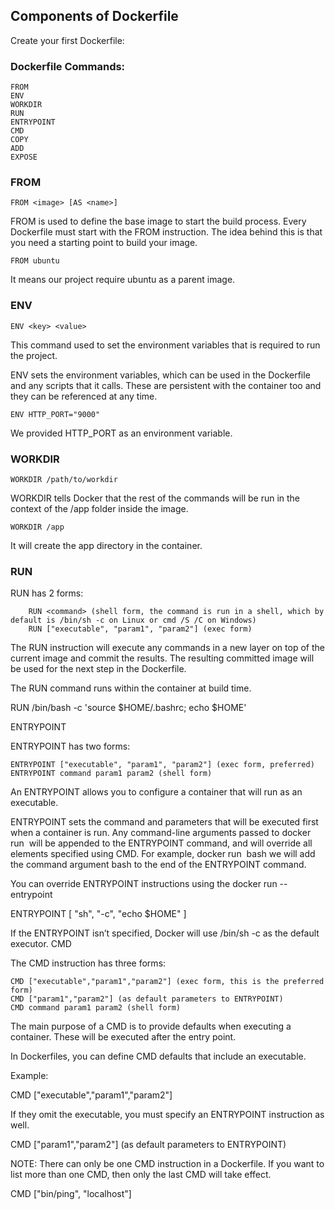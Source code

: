 ## Components of Dockerfile

Create your first Dockerfile:

### Dockerfile Commands:
```
FROM
ENV
WORKDIR
RUN
ENTRYPOINT
CMD
COPY
ADD
EXPOSE
```
### FROM
```
FROM <image> [AS <name>]
```
FROM is used to define the base image to start the build process. Every Dockerfile must start with the FROM instruction. The idea behind this is that you need a starting point to build your image.
```
FROM ubuntu
```
It means our project require ubuntu as a parent image.
### ENV
```
ENV <key> <value>
```
This command used to set the environment variables that is required to run the project.

ENV sets the environment variables, which can be used in the Dockerfile and any scripts that it calls. These are persistent with the container too and they can be referenced at any time.
```
ENV HTTP_PORT="9000"
```
We provided HTTP_PORT as an environment variable.
### WORKDIR
```
WORKDIR /path/to/workdir
```
WORKDIR tells Docker that the rest of the commands will be run in the context of the /app folder inside the image.
```
WORKDIR /app
```
It will create the app directory in the container.
### RUN

RUN has 2 forms:
```
    RUN <command> (shell form, the command is run in a shell, which by default is /bin/sh -c on Linux or cmd /S /C on Windows)
    RUN ["executable", "param1", "param2"] (exec form)
```
The RUN instruction will execute any commands in a new layer on top of the current image and commit the results. The resulting committed image will be used for the next step in the Dockerfile.

The RUN command runs within the container at build time.

RUN /bin/bash -c 'source $HOME/.bashrc; echo $HOME'

ENTRYPOINT

ENTRYPOINT has two forms:

    ENTRYPOINT ["executable", "param1", "param2"] (exec form, preferred)
    ENTRYPOINT command param1 param2 (shell form)

An ENTRYPOINT allows you to configure a container that will run as an executable.

ENTRYPOINT sets the command and parameters that will be executed first when a container is run. Any command-line arguments passed to docker run <image> will be appended to the ENTRYPOINT command, and will override all elements specified using CMD. For example, docker run <image> bash we will add the command argument bash to the end of the ENTRYPOINT command.

You can override ENTRYPOINT instructions using the docker run --entrypoint

ENTRYPOINT [ "sh", "-c", "echo $HOME" ]

If the ENTRYPOINT isn’t specified, Docker will use /bin/sh -c as the default executor.
CMD

The CMD instruction has three forms:

    CMD ["executable","param1","param2"] (exec form, this is the preferred form)
    CMD ["param1","param2"] (as default parameters to ENTRYPOINT)
    CMD command param1 param2 (shell form)

The main purpose of a CMD is to provide defaults when executing a container. These will be executed after the entry point.

In Dockerfiles, you can define CMD defaults that include an executable.

Example:

CMD ["executable","param1","param2"]

If they omit the executable, you must specify an ENTRYPOINT instruction as well.

CMD ["param1","param2"] (as default parameters to ENTRYPOINT)

NOTE: There can only be one CMD instruction in a Dockerfile. If you want to list more than one CMD, then only the last CMD will take effect.

CMD ["bin/ping", "localhost"]
